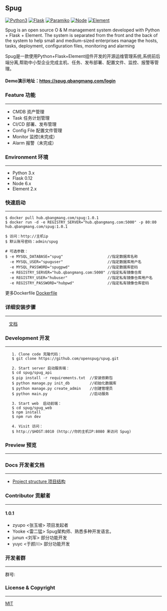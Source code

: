 ## Spug

[![Python3](https://img.shields.io/badge/python-3.x-green.svg?style=plastic)](https://www.python.org/)
[![Flask](https://img.shields.io/badge/Flask-0.12-brightgreen.svg?style=plastic)](http://flask.pocoo.org/)
[![Paramiko](https://img.shields.io/badge/paramiko-2.2.1-green.svg?style=plastic)](http://www.paramiko.org/)
[![Node](https://img.shields.io/badge/node-6.x-green.svg?style=plastic)](https://nodejs.org/)
[![Element](https://img.shields.io/badge/Element-2.x-green.svg?style=plastic)](http://element-cn.eleme.io/#/zh-CN/)

Spug is an open source O & M management system developed with Python + Flask + Element. The system is separated from the front and the back of the system to help small and medium-sized enterprises manage the hosts, tasks, deployment, configuration files, monitoring and alarming

Spug是一款使用Python+Flask+Element组件开发的开源运维管理系统,系统前后端分离,帮助中小型企业完成主机、任务、发布部署、配置文件、监控、报警等管理。

#### Demo演示地址：<https://spug.qbangmang.com/login>



### Feature 功能
----------------------------
  - CMDB 资产管理
  - Task 任务计划管理
  - CI/CD 部署、发布管理
  - Config File 配置文件管理
  - Monitor 监控(未完成）
  - Alarm  报警（未完成）


### Environment 环境
----------------------------
   * Python 3.x
   * Flask 0.12
   * Node 6.x
   * Element 2.x


### 快速启动
----------------------------
```
$ docker pull hub.qbangmang.com/spug:1.0.1
$ docker run -d -e REGISTRY_SERVER="hub.qbangmang.com:5000" -p 80:80 hub.qbangmang.com/spug:1.0.1

$ 访问：http://主机ip
$ 默认账号密码：admin/spug

# 可选参数：
$ -e MYSQL_DATABASE="spug"                    //指定数据库名称
  -e MYSQL_USER="spuguser"                    //指定数据库用户名
  -e MYSQL_PASSWORD="spugpwd"                 //指定数据库密码
  -e REGISTRY_SERVER="hub.qbangmang.com:5000" //指定私有镜像仓库
  -e REGISTRY_USER="hubuser"                  //指定私有镜像仓库用户名
  -e REGISTRY_PASSWORD="hubpwd"               //指定私有镜像仓库密码
```

更多Dockerfile [Dockerfile](https://github.com/openspug/spug/docs/Dockerfile)


### 详细安装步骤
----------------------------

    [文档](https://github.com/openspug/spug/wiki/)


### Development 开发
----------------------------
```
   1. Clone code 克隆代码：
   $ git clone https://github.com/openspug/spug.git

   2. Start server 启动服务端：
   $ cd spug/spug_api
   $ pip install -r requirements.txt  //安装依赖包
   $ python manage.py init_db         //初始化数据库
   $ python manage.py create_admin    //创建管理员
   $ python main.py                   //启动服务

   3. Start web  启动前端：
   $ cd spug/spug_web
   $ npm install
   $ npm run dev

   4. Visit 访问：
   $ http://$HOST:8010 (http://你的主机IP:8080 来访问 Spug)

```

### Preview 预览
----------------------------



### Docs 开发者文档
----------------------------

 * [Project structure 项目结构](https://github.com/openspug/spug/blob/master/docs/project_structure.md)

### Contributor 贡献者
----------------------------
#### 1.0.1
- zyupo <张玉坡> 项目发起者
- Yooke <雷二猛> Spug架构师、熟悉多种开发语言。
- junun <刘军>   部分功能开发
- yuyc  <于颜川> 部分功能开发


### 开发者群
----------------------------
群号:


### License & Copyright
----------------------------
[MIT](https://opensource.org/licenses/MIT)
